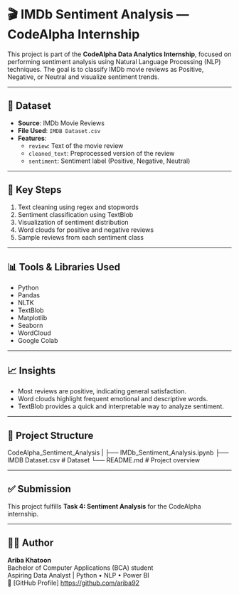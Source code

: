 # 🎬 IMDb Sentiment Analysis — CodeAlpha Internship

This project is part of the **CodeAlpha Data Analytics Internship**, focused on performing sentiment analysis using Natural Language Processing (NLP) techniques. The goal is to classify IMDb movie reviews as Positive, Negative, or Neutral and visualize sentiment trends.

---

## 📁 Dataset

- **Source**: IMDb Movie Reviews
- **File Used**: `IMDB Dataset.csv`
- **Features**:
  - `review`: Text of the movie review
  - `cleaned_text`: Preprocessed version of the review
  - `sentiment`: Sentiment label (Positive, Negative, Neutral)

---

## 📌 Key Steps

1. Text cleaning using regex and stopwords
2. Sentiment classification using TextBlob
3. Visualization of sentiment distribution
4. Word clouds for positive and negative reviews
5. Sample reviews from each sentiment class

---

## 📊 Tools & Libraries Used

- Python
- Pandas
- NLTK
- TextBlob
- Matplotlib
- Seaborn
- WordCloud
- Google Colab

---

## 📈 Insights

- Most reviews are positive, indicating general satisfaction.
- Word clouds highlight frequent emotional and descriptive words.
- TextBlob provides a quick and interpretable way to analyze sentiment.

---

## 📂 Project Structure
CodeAlpha_Sentiment_Analysis
|
├── IMDb_Sentiment_Analysis.ipynb 
├── IMDB Dataset.csv # Dataset 
└── README.md # Project overview

---

## ✅ Submission

This project fulfills **Task 4: Sentiment Analysis** for the CodeAlpha internship.

---

## 🙋‍♀️ Author

**Ariba Khatoon**  
Bachelor of Computer Applications (BCA) student  
Aspiring Data Analyst | Python • NLP • Power BI  
🔗 [GitHub Profile] https://github.com/ariba92


